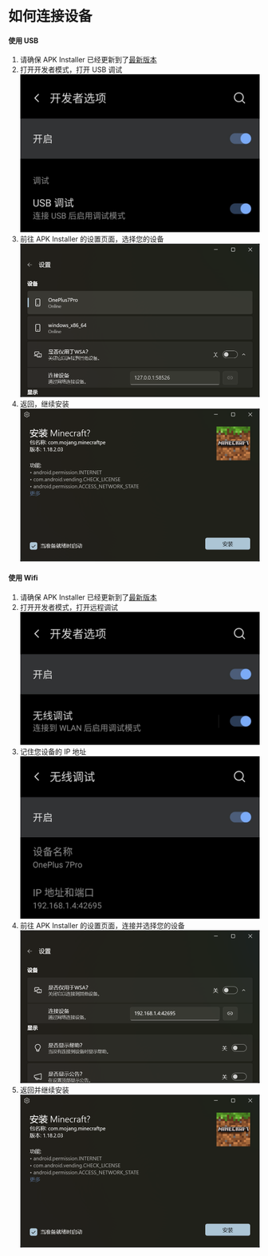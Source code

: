# 如何连接设备
#### 使用 USB
1. 请确保 APK Installer 已经更新到了[最新版本](https://www.microsoft.com/store/productId/9P2JFQ43FPPG "APK Installer")
2. 打开开发者模式，打开 USB 调试 ![Mode Développeur](https://raw.githubusercontent.com/Paving-Base/APK-Installer/screenshots/Documents/Tutorials/How%20To%20Connect%20Device/Images/Screenshot_20221002-172252.jpg)
3. 前往 APK Installer 的设置页面，选择您的设备 ![设置页面](https://raw.githubusercontent.com/Paving-Base/APK-Installer/screenshots/Documents/Tutorials/How%20To%20Connect%20Device/Images/Snipaste_2022-10-02_17-37-30.png)
4. 返回，继续安装 ![恢复安装](https://raw.githubusercontent.com/Paving-Base/APK-Installer/screenshots/Documents/Tutorials/How%20To%20Connect%20Device/Images/Snipaste_2022-10-02_17-34-04.png)
#### 使用 Wifi
1. 请确保 APK Installer 已经更新到了[最新版本](https://www.microsoft.com/store/productId/9P2JFQ43FPPG "APK Installer")
2. 打开开发者模式，打开远程调试 ![Developer Mode](https://raw.githubusercontent.com/Paving-Base/APK-Installer/screenshots/Documents/Tutorials/How%20To%20Connect%20Device/Images/Screenshot_20221002-174001.jpg)
3. 记住您设备的 IP 地址 ![IP 地址](https://raw.githubusercontent.com/Paving-Base/APK-Installer/screenshots/Documents/Tutorials/How%20To%20Connect%20Device/Images/Screenshot_20221002-174200.jpg)
3. 前往 APK Installer 的设置页面，连接并选择您的设备 ![设置页面](https://raw.githubusercontent.com/Paving-Base/APK-Installer/screenshots/Documents/Tutorials/How%20To%20Connect%20Device/Images/Snipaste_2022-10-02_17-46-28.png)
4. 返回并继续安装![恢复安装](https://raw.githubusercontent.com/Paving-Base/APK-Installer/screenshots/Documents/Tutorials/How%20To%20Connect%20Device/Images/Snipaste_2022-10-02_17-34-04.png)
